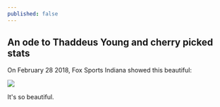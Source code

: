 ```yaml
---
published: false
---
```

## An ode to Thaddeus Young and cherry picked stats

On February 28 2018, Fox Sports Indiana showed this beautiful:

![](https://pbs.twimg.com/media/DXKfoLeVoAAp3mD?format=jpg&name=large)

It's so beautiful.
<!--stackedit_data:
eyJoaXN0b3J5IjpbNzY2MjM2ODE1XX0=
-->
